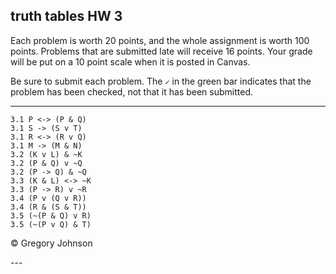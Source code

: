 ## truth tables HW 3

Each problem is worth 20 points, and the whole assignment is worth 100 points. Problems that are submitted late will receive 16 points. Your grade will be put on a 10 point scale when it is posted in Canvas. 

Be sure to submit each problem. The `✓` in the green bar indicates that the problem has been checked, not that it has been submitted.

---

~~~{.TruthTable .Simple system="JohnsonSL" options="nocounterexample" points="20" late-credit="16"}
3.1 P <-> (P & Q) 
3.1 S -> (S v T)
3.1 R <-> (R v Q)
3.1 M -> (M & N)
3.2 (K v L) & ~K
3.2 (P & Q) v ~Q
3.2 (P -> Q) & ~Q
3.3 (K & L) <-> ~K
3.3 (P -> R) v ~R
3.4 (P v (Q v R))
3.4 (R & (S & T))
3.5 (~(P & Q) v R)
3.5 (~(P v Q) & T)
~~~

<p>&copy; <script>document.write(new Date().getFullYear())</script> Gregory Johnson</p>
---